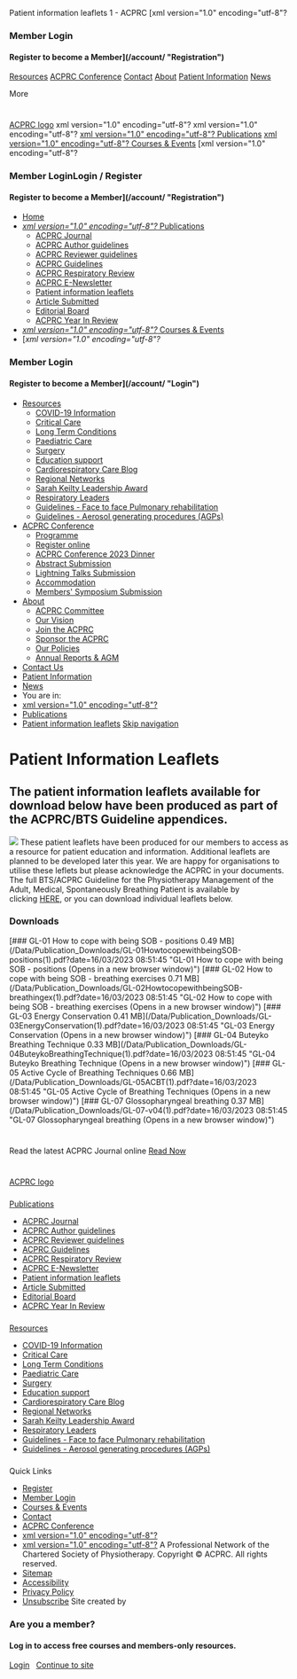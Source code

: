 
Patient information leaflets 1 - ACPRC
[xml version="1.0" encoding="utf-8"?
### Member Login
#### Register to become a Member](/account/ "Registration")
[Resources](/resources/ "Resources")
[ACPRC Conference](/annual-conference/ "ACPRC Conference")
[Contact](/contact/ "Contact Us")
[About](/about/ "About")
[Patient Information](/patient-information/ "Patient Information")
[News](/news/ "News")

 More
 
# 
[ACPRC logo](/ "ACPRC")
xml version="1.0" encoding="utf-8"?
xml version="1.0" encoding="utf-8"?
[xml version="1.0" encoding="utf-8"?
 Publications](/publications/ "Publications")
[xml version="1.0" encoding="utf-8"?
 Courses & Events](/courses/ "Courses")
[xml version="1.0" encoding="utf-8"?
### Member LoginLogin / Register
#### Register to become a Member](/account/ "Registration")
* [Home](/ "Home")
* [*xml version="1.0" encoding="utf-8"?*
Publications](/publications/ "Publication")
	+ [ACPRC Journal](/publications/acprc-journal/ "ACPRC Journal")
	+ [ACPRC Author guidelines](/publications/acprc-author-guidelines/ "ACPRC Author guidelines")
	+ [ACPRC Reviewer guidelines](/publications/acprc-reviewer-guidelines/ "ACPRC Reviewer guidelines")
	+ [ACPRC Guidelines](/publications/acprc-guidelines/ "ACPRC Guidelines")
	+ [ACPRC Respiratory Review](/publications/acprc-respiratory-review/ "ACPRC Respiratory Review")
	+ [ACPRC E-Newsletter](/publications/acprc-e-newsletter/ "ACPRC E-Newsletter")
	+ [Patient information leaflets](/publications/patient-information-leaflets/ "Patient information leaflets")
	+ [Article Submitted](/publications/article-submitted/ "Article Submitted")
	+ [Editorial Board](/publications/editorial-board/ "Editorial Board")
	+ [ACPRC Year In Review](/publications/acprc-year-in-review/ "ACPRC Year In Review")
* [*xml version="1.0" encoding="utf-8"?*
Courses & Events](/courses/ "Courses")
* [*xml version="1.0" encoding="utf-8"?*
### Member Login
#### Register to become a Member](/account/ "Login")
* [Resources](/resources/ "Resource")
	+ [COVID-19 Information](/resources/covid-19-information/ "COVID-19 Information")
	+ [Critical Care](/resources/critical-care/ "Critical Care")
	+ [Long Term Conditions](/resources/long-term-conditions/ "Long Term Conditions")
	+ [Paediatric Care](/resources/paediatric-care/ "Paediatric Care")
	+ [Surgery](/resources/surgery/ "Surgery")
	+ [Education support](/resources/education-support/ "Education support")
	+ [Cardiorespiratory Care Blog](/resources/cardiorespiratory-care-blog/ "Cardiorespiratory Care Blog")
	+ [Regional Networks](/resources/regional-networks/ "Regional Networks")
	+ [Sarah Keilty Leadership Award](/resources/sarah-keilty-leadership-award/ "Sarah Keilty Leadership Award")
	+ [Respiratory Leaders](/resources/respiratory-leaders/ "Respiratory Leaders")
	+ [Guidelines - Face to face Pulmonary rehabilitation](/resources/guidelines-face-to-face-pulmonary-rehabilitation/ "Guidelines - Face to face Pulmonary rehabilitation")
	+ [Guidelines - Aerosol generating procedures (AGPs)](/resources/guidelines-aerosol-generating-procedures-agps/ "Guidelines - Aerosol generating procedures (AGPs)")
* [ACPRC Conference](/annual-conference/ "Conference")
	+ [Programme](/annual-conference/programme/ "Programme")
	+ [Register online](/annual-conference/register-online/ "Register online")
	+ [ACPRC Conference 2023 Dinner](/annual-conference/acprc-conference-2023-dinner/ "ACPRC Conference 2023 Dinner")
	+ [Abstract Submission](/annual-conference/abstract-submission/ "Abstract Submission")
	+ [Lightning Talks Submission](/annual-conference/lightning-talks-submission/ "Lightning Talks Submission")
	+ [Accommodation](/annual-conference/accommodation/ "Accommodation")
	+ [Members' Symposium Submission](/annual-conference/membersand-symposium-submission/ "Members' Symposium Submission")
* [About](/about/ "about")
	+ [ACPRC Committee](/about/acprc-committee/ "ACPRC Committee")
	+ [Our Vision](/about/our-vision/ "Our Vision")
	+ [Join the ACPRC](/about/join-the-acprc/ "Join the ACPRC")
	+ [Sponsor the ACPRC](/about/sponsor-the-acprc/ "Sponsor the ACPRC")
	+ [Our Policies](/about/our-policies/ "Our Policies")
	+ [Annual Reports & AGM](/about/annual-reports-and-agm/ "Annual Reports & AGM")
* [Contact Us](/contact/ "Contact Us")
* [Patient Information](/patient-information/ "Patient Information")
* [News](/news/ "News")
* You are in:
* [xml version="1.0" encoding="utf-8"?](/ "Home")
* [Publications](/publications/ "Publications")
* [Patient information leaflets](/publications/patient-information-leaflets/ "Patient information leaflets")
[Skip navigation](#startcontent)
# Patient Information Leaflets
## The patient information leaflets available for download below have been produced as part of the ACPRC/BTS Guideline appendices.
[![](/data/Publication_Images/treadmill%2Ejpg)](/data/Publication_Images/treadmill%2Ejpg)
These patient leaflets have been produced for our members to access as a resource for patient education and information. Additional leaflets are planned to be developed later this year. We are happy for organisations to utilise these leflets but please acknowledge the ACPRC in your documents.  
The full BTS/ACPRC Guideline for the Physiotherapy Management of the Adult, Medical, Spontaneously Breathing Patient is available by clicking [HERE](https://www.brit-thoracic.org.uk/standards-of-care/guidelines/btsacprc-guidelines-for-physiotherapy-management-of-the-adult,-medical,-spontaneously-breathing-patient/ "BTS/ACPRC"), or you can download individual leaflets below.
 
 
### Downloads
[### GL-01 How to cope with being SOB - positions
0.49 MB](/Data/Publication_Downloads/GL-01HowtocopewithbeingSOB-positions(1).pdf?date=16/03/2023 08:51:45 "GL-01 How to cope with being SOB - positions (Opens in a new browser window)")
[### GL-02 How to cope with being SOB - breathing exercises
0.71 MB](/Data/Publication_Downloads/GL-02HowtocopewithbeingSOB-breathingex(1).pdf?date=16/03/2023 08:51:45 "GL-02 How to cope with being SOB - breathing exercises (Opens in a new browser window)")
[### GL-03 Energy Conservation
0.41 MB](/Data/Publication_Downloads/GL-03EnergyConservation(1).pdf?date=16/03/2023 08:51:45 "GL-03 Energy Conservation (Opens in a new browser window)")
[### GL-04 Buteyko Breathing Technique
0.33 MB](/Data/Publication_Downloads/GL-04ButeykoBreathingTechnique(1).pdf?date=16/03/2023 08:51:45 "GL-04 Buteyko Breathing Technique (Opens in a new browser window)")
[### GL-05 Active Cycle of Breathing Techniques
0.66 MB](/Data/Publication_Downloads/GL-05ACBT(1).pdf?date=16/03/2023 08:51:45 "GL-05 Active Cycle of Breathing Techniques (Opens in a new browser window)")
[### GL-07 Glossopharyngeal breathing
0.37 MB](/Data/Publication_Downloads/GL-07-v04(1).pdf?date=16/03/2023 08:51:45 "GL-07 Glossopharyngeal breathing (Opens in a new browser window)")
# 
 Read the latest ACPRC Journal online
[Read Now](/publications/acprc-journal/)
# 
[ACPRC logo](/ "ACPRC")
### 
[Publications](/publications/ "Publications")
* [ACPRC Journal](/publications/acprc-journal/ "ACPRC Journal")
* [ACPRC Author guidelines](/publications/acprc-author-guidelines/ "ACPRC Author guidelines")
* [ACPRC Reviewer guidelines](/publications/acprc-reviewer-guidelines/ "ACPRC Reviewer guidelines")
* [ACPRC Guidelines](/publications/acprc-guidelines/ "ACPRC Guidelines")
* [ACPRC Respiratory Review](/publications/acprc-respiratory-review/ "ACPRC Respiratory Review")
* [ACPRC E-Newsletter](/publications/acprc-e-newsletter/ "ACPRC E-Newsletter")
* [Patient information leaflets](/publications/patient-information-leaflets/ "Patient information leaflets")
* [Article Submitted](/publications/article-submitted/ "Article Submitted")
* [Editorial Board](/publications/editorial-board/ "Editorial Board")
* [ACPRC Year In Review](/publications/acprc-year-in-review/ "ACPRC Year In Review")
### 
[Resources](/resources/ "Resources")
* [COVID-19 Information](/resources/covid-19-information/ "COVID-19 Information")
* [Critical Care](/resources/critical-care/ "Critical Care")
* [Long Term Conditions](/resources/long-term-conditions/ "Long Term Conditions")
* [Paediatric Care](/resources/paediatric-care/ "Paediatric Care")
* [Surgery](/resources/surgery/ "Surgery")
* [Education support](/resources/education-support/ "Education support")
* [Cardiorespiratory Care Blog](/resources/cardiorespiratory-care-blog/ "Cardiorespiratory Care Blog")
* [Regional Networks](/resources/regional-networks/ "Regional Networks")
* [Sarah Keilty Leadership Award](/resources/sarah-keilty-leadership-award/ "Sarah Keilty Leadership Award")
* [Respiratory Leaders](/resources/respiratory-leaders/ "Respiratory Leaders")
* [Guidelines - Face to face Pulmonary rehabilitation](/resources/guidelines-face-to-face-pulmonary-rehabilitation/ "Guidelines - Face to face Pulmonary rehabilitation")
* [Guidelines - Aerosol generating procedures (AGPs)](/resources/guidelines-aerosol-generating-procedures-agps/ "Guidelines - Aerosol generating procedures (AGPs)")
### 
 Quick Links
* [Register](/registration/step1/ "Register")
* [Member Login](/account/ "Member Login")
* [Courses & Events](/courses/ "Courses & Events")
* [Contact](/contact/ "Contact")
* [ACPRC Conference](/annual-conference "ACPRC Conference")
* [xml version="1.0" encoding="utf-8"?](https://www.facebook.com/TheACPRC/ "Visit our facebook")
* [xml version="1.0" encoding="utf-8"?](https://twitter.com/TheACPRC "Visit our twitter page")
A Professional Network of the Chartered Society of Physiotherapy. Copyright © ACPRC. All rights reserved.
* [Sitemap](/site-map/ "Sitemap")
* [Accessibility](/accessibility/ "Accessibility")
* [Privacy Policy](/privacy/ "Privacy policy")
* [Unsubscribe](/unsubscribe/ "Unsubscribe")
Site created by 
### Are you a member?
#### Log in to access free courses and members-only resources.
[Login](/account/)
  
 [Continue to site](#)
